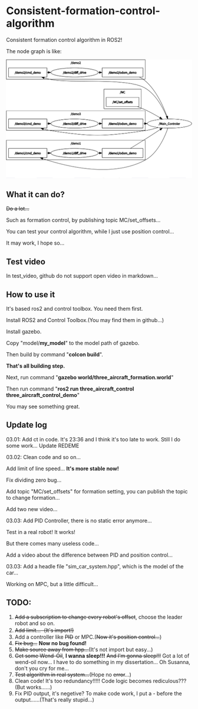 # Consistent-formation-control-algorithm
Consistent formation control algorithm in ROS2!

The node graph is like:

![a node graph](./image/rosgraph.png)

## What it can do?

~~Do a lot...~~

Such as formation control, by publishing topic MC/set_offsets...

You can test your control algorithm, while I just use position control...

It may work, I hope so...

## Test video

In test_video, github do not support open video in markdown...

## How to use it

It's based ros2 and control toolbox. You need them first.

Install ROS2 and Control Toolbox.(You may find them in github...)

Install gazebo.

Copy "model/**my_model**" to the model path of gazebo.

Then build by command "**colcon build**".

**That's all building step.**

Next, run command "**gazebo world/three_aircraft_formation.world**"

Then run command "**ros2 run three_aircraft_control three_aircraft_control_demo**"

You may see something great.

## Update log

03.01: Add ct in code. It's 23:36 and I think it's too late to work. Still I do some work... Update REDEME

03.02: Clean code and so on...

Add limit of line speed... **It's more stable now!**

Fix dividing zero bug...

Add topic "MC/set_offsets" for formation setting, you can publish the topic to change formation...

Add two new video...

03.03: Add PID Controller, there is no  static error anymore...

Test in a real robot! It works!

But there comes many useless code...

Add a video about the difference between PID and position control...

03.03: Add a headle file "sim_car_system.hpp", which is the model of the car...

Working on MPC, but a little difficult...

## TODO:

1. ~~Add a subscription to change every robot's offset~~, choose the leader robot and so on.
2. ~~Add limit...（It's import!)~~
3. Add a controller like ~~PID~~ or MPC.(~~Now it's position control...~~)
4. ~~Fix bug...~~ **Now no bug found!**
5. ~~Make source away from hpp...~~(It's not import but easy...)
6. ~~Get some Wend-Oil~~, **I wanna sleep!!!** ~~And I'm gonna sleep!!!~~ Got a lot of wend-oil now... I have to do something in my dissertation... Oh Susanna, don't you cry for me...
7. ~~Test algorithm in real system...~~(Hope no ~~error~~...)
8. Clean code! It's too redundancy!!!!! Code logic becomes rediculous??? (But works......)
9. Fix PID output, it's negetive? To make code work, I put a - before the output......(That's really stupid...)
